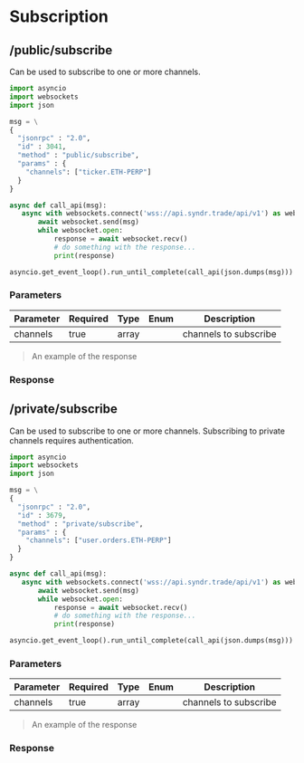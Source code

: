 
# Subscription

## /public/subscribe

Can be used to subscribe to one or more channels.

```python
import asyncio
import websockets
import json

msg = \
{
  "jsonrpc" : "2.0",
  "id" : 3041,
  "method" : "public/subscribe",
  "params" : {
    "channels": ["ticker.ETH-PERP"]
  }
}

async def call_api(msg):
   async with websockets.connect('wss://api.syndr.trade/api/v1') as websocket:
       await websocket.send(msg)
       while websocket.open:
           response = await websocket.recv()
           # do something with the response...
           print(response)

asyncio.get_event_loop().run_until_complete(call_api(json.dumps(msg)))
```

### Parameters

Parameter | Required | Type | Enum | Description
 ---------- | ---------- | ------ | ------ | ------------
channels | true | array | | channels to subscribe


> An example of the response

<!-- ```json

"To give"

``` -->


### Response

<!-- To-Do ==> give the response of subscription -->

<!-- Name | Type | Description
 ----- | ------ | ------------ 
jsonrpc | string | The JSON-RPC version (2.0)
id | integer | The id that was sent in the request
result | array of string | list of subscribed channels -->



## /private/subscribe

Can be used to subscribe to one or more channels. Subscribing to private channels requires authentication.

```python
import asyncio
import websockets
import json

msg = \
{
  "jsonrpc" : "2.0",
  "id" : 3679,
  "method" : "private/subscribe",
  "params" : {
    "channels": ["user.orders.ETH-PERP"]
  }
}

async def call_api(msg):
   async with websockets.connect('wss://api.syndr.trade/api/v1') as websocket:
       await websocket.send(msg)
       while websocket.open:
           response = await websocket.recv()
           # do something with the response...
           print(response)

asyncio.get_event_loop().run_until_complete(call_api(json.dumps(msg)))
```

### Parameters

Parameter | Required | Type | Enum | Description
 ---------- | ---------- | ------ | ------ | ------------
channels | true | array | | channels to subscribe


> An example of the response

<!-- ```json
"To give
``` -->


### Response

<!-- To-Do ==> give the response of subscription -->

<!-- Name | Type | Description
 ----- | ------ | ------------ 
jsonrpc | string | The JSON-RPC version (2.0)
id | integer | The id that was sent in the request
result | array of string | list of subscribed channels -->

